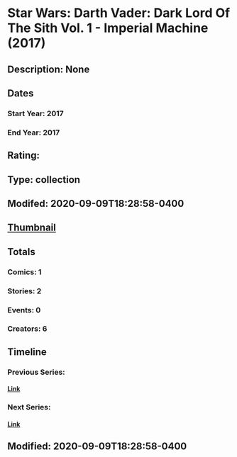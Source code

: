 # Star Wars: Darth Vader: Dark Lord Of The Sith Vol. 1 - Imperial Machine (2017)
## Description: None
## Dates
### Start Year: 2017
### End Year: 2017
## Rating: 
## Type: collection
## Modifed: 2020-09-09T18:28:58-0400
## [Thumbnail](http://i.annihil.us/u/prod/marvel/i/mg/b/40/image_not_available.jpg)
## Totals
### Comics: 1
### Stories: 2
### Events: 0
### Creators: 6
## Timeline
### Previous Series: 
#### [Link]()
### Next Series: 
#### [Link]()
## Modified: 2020-09-09T18:28:58-0400